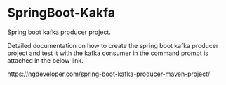 # SpringBoot-Kakfa
Spring boot kafka producer project.

Detailed documentation on how to create the spring boot kafka producer project and test it with the kafka consumer in the command prompt is attached in the below link.

https://ngdeveloper.com/spring-boot-kafka-producer-maven-project/
